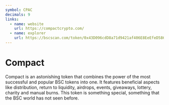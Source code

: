 ```yaml
---
symbol: CPAC
decimals: 9
links:
  - name: website
    url: https://compactcrypto.com/
  - name: explorer
    url: https://bscscan.com/token/0x43D096cdD8a71d9421af406E8EeEfeD5861e74E1
---
```


# Compact

Compact is an astonishing token that combines the power of the most successful and popular BSC tokens into one. It features beneficial aspects like distribution, return to liquidity, airdrops, events, giveaways, lottery, charity and manual burns. This token is something special, something that the BSC world has not seen before.
